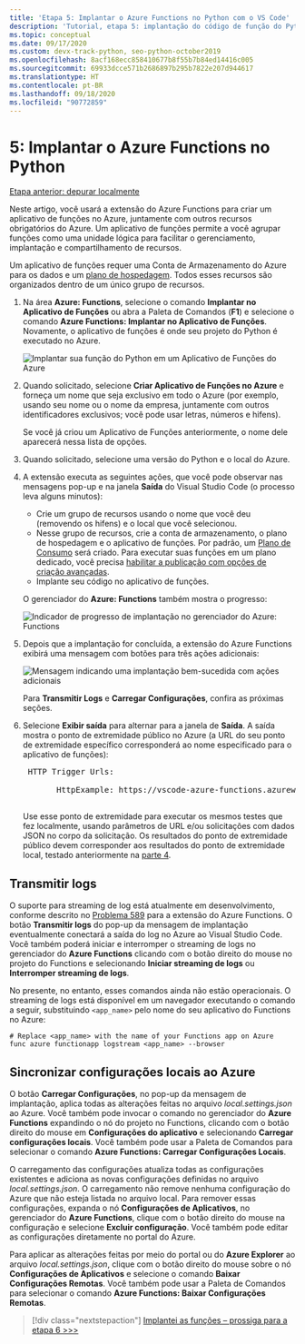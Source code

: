 ```yaml
---
title: 'Etapa 5: Implantar o Azure Functions no Python com o VS Code'
description: 'Tutorial, etapa 5: implantação do código de função do Python no Azure e aprendizado sobre como transmitir logs e sincronizar configurações entre um projeto local e o Azure.'
ms.topic: conceptual
ms.date: 09/17/2020
ms.custom: devx-track-python, seo-python-october2019
ms.openlocfilehash: 8acf168ecc858410677b8f55b7b84ed14416c005
ms.sourcegitcommit: 69933dcce571b2686897b295b7822e207d944617
ms.translationtype: HT
ms.contentlocale: pt-BR
ms.lasthandoff: 09/18/2020
ms.locfileid: "90772859"
---
```

# <a name="5-deploy-azure-functions-in-python"></a>5: Implantar o Azure Functions no Python

[Etapa anterior: depurar localmente](tutorial-vs-code-serverless-python-04.md)

Neste artigo, você usará a extensão do Azure Functions para criar um aplicativo de funções no Azure, juntamente com outros recursos obrigatórios do Azure. Um aplicativo de funções permite a você agrupar funções como uma unidade lógica para facilitar o gerenciamento, implantação e compartilhamento de recursos.

Um aplicativo de funções requer uma Conta de Armazenamento do Azure para os dados e um [plano de hospedagem](/azure/azure-functions/functions-scale#hosting-plan-support). Todos esses recursos são organizados dentro de um único grupo de recursos.

1. Na área **Azure: Functions**, selecione o comando **Implantar no Aplicativo de Funções** ou abra a Paleta de Comandos (**F1**) e selecione o comando **Azure Functions: Implantar no Aplicativo de Funções**. Novamente, o aplicativo de funções é onde seu projeto do Python é executado no Azure.

    ![Implantar sua função do Python em um Aplicativo de Funções do Azure](media/tutorial-vs-code-serverless-python/deploy-a-python-fuction-to-azure-function-app.png)

1. Quando solicitado, selecione **Criar Aplicativo de Funções no Azure** e forneça um nome que seja exclusivo em todo o Azure (por exemplo, usando seu nome ou o nome da empresa, juntamente com outros identificadores exclusivos; você pode usar letras, números e hifens).

    Se você já criou um Aplicativo de Funções anteriormente, o nome dele aparecerá nessa lista de opções.

1. Quando solicitado, selecione uma versão do Python e o local do Azure.

1. A extensão executa as seguintes ações, que você pode observar nas mensagens pop-up e na janela **Saída** do Visual Studio Code (o processo leva alguns minutos):

    - Crie um grupo de recursos usando o nome que você deu (removendo os hifens) e o local que você selecionou.
    - Nesse grupo de recursos, crie a conta de armazenamento, o plano de hospedagem e o aplicativo de funções. Por padrão, um [Plano de Consumo](/azure/azure-functions/functions-scale#consumption-plan) será criado. Para executar suas funções em um plano dedicado, você precisa [habilitar a publicação com opções de criação avançadas](/azure/azure-functions/functions-develop-vs-code).
    - Implante seu código no aplicativo de funções.

    O gerenciador do **Azure: Functions** também mostra o progresso:

    ![Indicador de progresso de implantação no gerenciador do Azure: Functions](media/tutorial-vs-code-serverless-python/deployment-progress-indicator-in-azure-function-explorer.png)

1. Depois que a implantação for concluída, a extensão do Azure Functions exibirá uma mensagem com botões para três ações adicionais:

    ![Mensagem indicando uma implantação bem-sucedida com ações adicionais](media/tutorial-vs-code-serverless-python/azure-functions-deployment-success-with-additional-actions.png)

    Para **Transmitir Logs** e **Carregar Configurações**, confira as próximas seções.

1. Selecione **Exibir saída** para alternar para a janela de **Saída**. A saída mostra o ponto de extremidade público no Azure (a URL do seu ponto de extremidade específico corresponderá ao nome especificado para o aplicativo de funções):

    <pre>
    HTTP Trigger Urls:

          HttpExample: https://vscode-azure-functions.azurewebsites.net/api/HttpExample
    </pre>

    Use esse ponto de extremidade para executar os mesmos testes que fez localmente, usando parâmetros de URL e/ou solicitações com dados JSON no corpo da solicitação. Os resultados do ponto de extremidade público devem corresponder aos resultados do ponto de extremidade local, testado anteriormente na [parte 4](tutorial-vs-code-serverless-python-04.md).

## <a name="stream-logs"></a>Transmitir logs

O suporte para streaming de log está atualmente em desenvolvimento, conforme descrito no [Problema 589](https://github.com/microsoft/vscode-azurefunctions/issues/589) para a extensão do Azure Functions. O botão **Transmitir logs** do pop-up da mensagem de implantação eventualmente conectará a saída do log no Azure ao Visual Studio Code. Você também poderá iniciar e interromper o streaming de logs no gerenciador do **Azure Functions** clicando com o botão direito do mouse no projeto do Functions e selecionando **Iniciar streaming de logs** ou **Interromper streaming de logs**.

No presente, no entanto, esses comandos ainda não estão operacionais. O streaming de logs está disponível em um navegador executando o comando a seguir, substituindo `<app_name>` pelo nome do seu aplicativo do Functions no Azure:

```
# Replace <app_name> with the name of your Functions app on Azure
func azure functionapp logstream <app_name> --browser
```

## <a name="sync-local-settings-to-azure"></a>Sincronizar configurações locais ao Azure

O botão **Carregar Configurações**, no pop-up da mensagem de implantação, aplica todas as alterações feitas no arquivo *local.settings.json* ao Azure. Você também pode invocar o comando no gerenciador do **Azure Functions** expandindo o nó do projeto no Functions, clicando com o botão direito do mouse em **Configurações do aplicativo** e selecionando **Carregar configurações locais**. Você também pode usar a Paleta de Comandos para selecionar o comando **Azure Functions: Carregar Configurações Locais**.

O carregamento das configurações atualiza todas as configurações existentes e adiciona as novas configurações definidas no arquivo *local.settings.json*. O carregamento não remove nenhuma configuração do Azure que não esteja listada no arquivo local. Para remover essas configurações, expanda o nó **Configurações de Aplicativos**, no gerenciador do **Azure Functions**, clique com o botão direito do mouse na configuração e selecione **Excluir configuração**. Você também pode editar as configurações diretamente no portal do Azure.

Para aplicar as alterações feitas por meio do portal ou do **Azure Explorer** ao arquivo *local.settings.json*, clique com o botão direito do mouse sobre o nó **Configurações de Aplicativos** e selecione o comando **Baixar Configurações Remotas**. Você também pode usar a Paleta de Comandos para selecionar o comando **Azure Functions: Baixar Configurações Remotas**.

> [!div class="nextstepaction"]
> [Implantei as funções – prossiga para a etapa 6 >>>](tutorial-vs-code-serverless-python-06.md)


